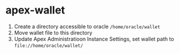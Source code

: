 # apex-wallet

<ol>
  <li>Create a directory accessible to oracle
    <code>/home/oracle/wallet</code>
  </li>
  <li>
   Move wallet file to this directory
  </li>
  <li>Update Apex Administratioon Instance Settings, set wallet path to <code>file://home/oracle/wallet/</code>
</ol>
  
